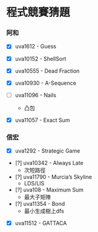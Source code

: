 # 程式競賽猜題

### 阿和

- [X] uva1612 - Guess
- [X] uva10152 - ShellSort
- [X] uva10555 - Dead Fraction
- [X] uva10930 - A-Sequence
- [ ] uva11096 - Nails
	- 凸包
- [X] uva11057 - Exact Sum



### 信宏

- [X] uva1292 - Strategic Game
- [?] uva10342 - Always Late
	- 次短路徑
- [?] uva11790 - Murcia’s Skyline
	- LDS/LIS
- [?] uva108 - Maximum Sum
	- 最大子矩陣
- [?] uva11354 - Bond
	- 最小生成樹上dfs
- [X] uva11512 - GATTACA
